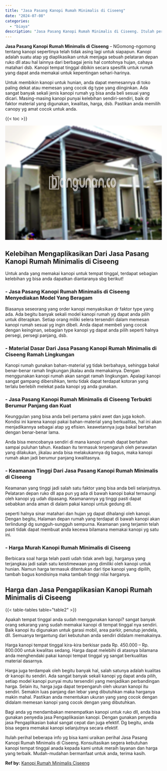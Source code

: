 ```yaml
---
title: "Jasa Pasang Kanopi Rumah Minimalis di Ciseeng"
date: "2024-07-08"
categories: 
  - "biaya"
description: "Jasa Pasang Kanopi Rumah Minimalis di Ciseeng. Itulah perihal beberapa info yg bisa kami uraikan perihal Jasa Pasang Kanopi Rumah Minimalis di Ciseeng. Konsu..."
---
```


**Jasa Pasang Kanopi Rumah Minimalis di Ciseeng** – NGomong-ngomong tentang kanopi sepertinya telah tidak asing lagi untuk siapapun. Kanopi adalah suatu atap yg diaplikasikan untuk menjaga sebuah pelataran depan ruko dll atau hal lainnya dari berbagai jenis hal contohnya hujan, cahaya matahari dsb. Kanopi tempat tinggal dibikin secara spesifik untuk rumah yang dapat anda memakai untuk kepentingan sehari-harinya.

Untuk membikin kanopi untuk hunian, anda dapat memesannya di toko paling dekat atau memesan yang cocok dg type yang diinginkan. Ada sangat banyak sekali jenis kanopi rumah yg bisa anda beli sesuai yang dicari. Masing-masing kanopi punyai kelebihan sendiri-sendiri, baik dr faktor material yang digunakan, kwalitas, harga, dsb. Pastikan anda memilih canopy yg amat cocok untuk anda.

{{< toc >}}

![Jasa Pasang Kanopi Rumah Minimalis di Ciseeng](/images/harga-kanopi-minimalis-08.png)

## Kelebihan Mengaplikasikan Dari Jasa Pasang Kanopi Rumah Minimalis di Ciseeng

Untuk anda yang memakai kanopi untuk tempat tinggal, terdapat sebagian kelebihan yg bisa anda dapatkan diantaranya sbg berikut!

### \- Jasa Pasang Kanopi Rumah Minimalis di Ciseeng Menyediakan Model Yang Beragam

Biasanya seseorang yang order kanopi menyaksikan dr faktor type yang ada. Ada begitu banyak sekali model kanopi rumah yg dapat anda pilih untuk diterapkan. Setiap orang miliki selera tersendiri dalam memesan kanopi rumah sesuai yg ingin dibeli. Anda dapat membeli yang cocok dengan keinginan, sebagian type kanopi yg dapat anda pilih seperti halnya persegi, persegi panjang, dsb.

### \- Material Dasar Dari Jasa Pasang Kanopi Rumah Minimalis di Ciseeng Ramah Lingkungan

Kanopi rumah gunakan bahan-material yg tidak berbahaya, sehingga bakal benar-benar ramah lingkungan jikalau anda memakainya. Dengan menggunakan kanopi rumah akan sangat ramah lingkungan. Apalagi kanopi sangat gampang dibersihkan, tentu tidak dapat terdapat kotoran yang terlalu berlebih melekat pada kanopi yg anda gunakan.

### \- Jasa Pasang Kanopi Rumah Minimalis di Ciseeng Terbukti Berumur Panjang dan Kuat

Keunggulan yang bisa anda beli pertama yakni awet dan juga kokoh. Kondisi ini karena kanopi pakai bahan-material yang berkualitas, hal ini akan menjadikannya sebagai atap yg efisien. keawetannya juga bakal bertahan dengan benar-benar lama.

Anda bisa mencobanya sendiri di mana kanopi rumah dapat bertahan sampai puluhan tahun. Keadaan itu termasuk terpengaruh oleh perawatan yang dilakukan, jikalau anda bisa melakukannya dg bagus, maka kanopi rumah akan jadi berumur panjang kwalitasnya.

### \- Keamanan Tinggi Dari Jasa Pasang Kanopi Rumah Minimalis di Ciseeng

Keamanan yang tinggi jadi salah satu faktor yang bisa anda beli selanjutnya. Pelataran depan ruko dll apa pun yg ada di bawah kanopi bakal ternaungi oleh kanopi yg udah dipasang. Keamanannya yg tinggi pasti dapat sebabkan anda aman di dalam pakai kanopi untuk gedung dll.

seperti halnya sinar matahari dan hujan yg dapat dihalangi oleh kanopi. Dengan begitu, Halaman depan rumah yang terdapat di bawah kanopi akan terlindungi dg sungguh-sungguh sempurna. Keamanan yang terjamin telah pasti tidak dapat membuat anda kecewa bilamana memakai kanopi yg satu ini.

### \- Harga Murah Kanopi Rumah Minimalis di Ciseeng

Berbicara soal harga telah pasti udah tidak aneh lagi, harganya yang terjangkau jadi salah satu keistimewaan yang dimiliki oleh kanopi untuk hunian. Namun harga termasuk ditentukan dari tipe kanopi yang dipilih, tambah bagus kondisinya maka tambah tinggi nilai harganya.

## Harga dan Jasa Pengaplikasian Kanopi Rumah Minimalis di Ciseeng

{{< table-tables table="table2" >}}

Apakah tempat tinggal anda sudah menggunakan kanopi? sangat banyak orang sekarang yang sudah memakai kanopi di tempat tinggal nya sendiri. Baik kanopi itu digunakan untuk garasi mobil, area parkir, penutup jendela, dll. Semuanya tergantung dari kebutuhan anda sendiri didalam memakainya.

Harga kanopi tempat tinggal kira-kira berkisar pada Rp. 450.000 – Rp. 800.000 untuk kwalitas sedang. Harga dapat melebihi di atasnya bilamana anda menghendaki pakai kanopi tempat tinggal yg sangat berkualitas material dasarnya.

Harga juga terdampak oleh begitu banyak hal, salah satunya adalah kualitas dr kanopi itu sendiri. Ada sangat banyak sekali kanopi yg dapat anda pilih, setiap model kanopi punyai mutu tersendiri yang menjadikan perbandingan harga. Selain itu, harga juga dapat terpengaruh oleh ukuran kanopi itu sendiri. Semakin luas panjang dan lebar yang dibutuhkan maka harganya makin mahal. Pastikan anda menentukan ukuran yang yang cocok dengan didalam memesan kanopi yang cocok dengan yang dibutuhkan.

Bagi anda yg mendambakan menempatkan kanopi untuk ruko dll, anda bisa gunakan penyedia jasa Pengaplikasian kanopi. Dengan gunakan penyedia jasa Pengaplikasian bakal sangat cepat dan juga efektif. Dg begitu, anda bisa segera memakai kanopi selanjutnya secara efektif.

Itulah perihal beberapa info yg bisa kami uraikan perihal Jasa Pasang Kanopi Rumah Minimalis di Ciseeng. Konsultasikan segera kebutuhan kanopi tempat tinggal anada kepada kami untuk meraih layanan dan harga yang terbaik. Mudah-mudahan bermanfaat untuk anda, terima kasih.

**Ref by:**  [Kanopi Rumah Minimalis Ciseeng](https://id.wikipedia.org/wiki/Kanopi)
